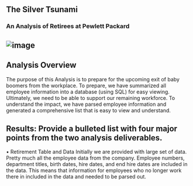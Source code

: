 ## The Silver Tsunami 
### An Analysis of Retirees at Pewlett Packard


## ![image](https://user-images.githubusercontent.com/87907584/136784265-83d2fc9d-dbbe-4cea-ab65-405984fddb5b.png)

## Analysis Overview
The purpose of this Analysis is to prepare for the upcoming exit of baby boomers from the workplace.  To prepare, we have summarized all employee information into a database (using SQL) for easy viewing.  Ultimately, we need to be able to support our remaining workforce.  To understand the impact, we have parsed employee information and generated a comprehensive list that is easy to view and understand.


## Results: Provide a bulleted list with four major points from the two analysis deliverables. 

•	Retirement Table and Data
Initially we are provided with large set of data.  Pretty much all the employee data from the company.  Employee numbers, department titles, birth dates, hire dates, and end hire dates are included in the data.  This means that information for employees who no longer work there in included in the data and needed to be parsed out. 

